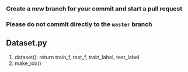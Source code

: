 ### Create a new branch for your commit and start a pull request

### Please do not commit directly to the `master` branch

## Dataset.py
1. dataset(): return train_f, test_f, train_label, test_label
2. make_idx()
